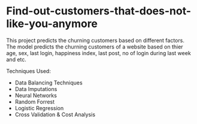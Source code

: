 # Find-out-customers-that-does-not-like-you-anymore

This project predicts the churning customers based on different factors. The model predicts the churning customers of a website based on thier age, sex, last login, happiness index, last post, no of login during last week and etc.

Techniques Used:

* Data Balancing Techniques
* Data Imputations
* Neural Networks
* Random Forrest
* Logistic Regression
* Cross Validation & Cost Analysis
